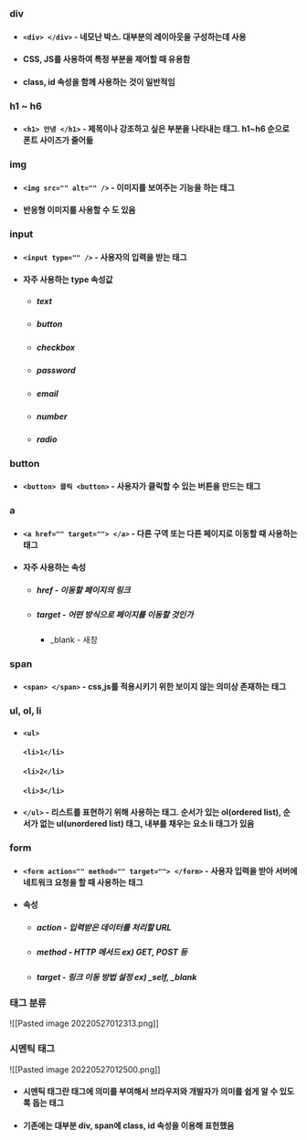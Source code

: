 ### div 
- #### `<div> </div>` - 네모난 박스. 대부분의 레이아웃을 구성하는데 사용
- #### CSS, JS를 사용하여 특정 부분을 제어할 때 유용함
- #### class, id 속성을 함께 사용하는 것이 일반적임


### h1 ~ h6
- #### `<h1> 안녕 </h1>` - 제목이나 강조하고 싶은 부분을 나타내는 태그.  h1~h6 순으로 폰트 사이즈가 줄어듦


### img
- #### `<img src="" alt="" />` - 이미지를 보여주는 기능을 하는 태그
- #### 반응형 이미지를 사용할 수 도 있음


### input 
- #### `<input type="" />` - 사용자의 입력을 받는 태그
- #### 자주 사용하는 type 속성값
	- ##### text
	- ##### button
	- ##### checkbox
	- ##### password
	- ##### email
	- ##### number
	- ##### radio


### button
- #### `<button> 클릭 <button>` - 사용자가 클릭할 수 있는 버튼을 만드는 태그


### a
- #### `<a href="" target=""> </a>` - 다른 구역 또는 다른 페이지로 이동할 때 사용하는 태그
- #### 자주 사용하는 속성
	- ##### href - 이동할 페이지의 링크
	- ##### target - 어떤 방식으로 페이지를 이동할 것인가
		- \_blank - 새창


### span
- #### `<span> </span>` - css,js를 적용시키기 위한 보이지 않는 의미상 존재하는 태그


### ul, ol, li
- #### `<ul>`
	#### `<li>1</li>`
	#### `<li>2</li>`
	#### `<li>3</li>`     
- #### `</ul>`   - 리스트를 표현하기 위해 사용하는 태그.  순서가 있는 ol(ordered list),  순서가 없는 ul(unordered list) 태그, 내부를 채우는 요소 li 태그가 있음


### form
- #### `<form action="" method="" target=""> </form>` - 사용자 입력을 받아 서버에 네트워크 요청을 할 때 사용하는 태그
- #### 속성
	- ##### action - 입력받은 데이터를 처리할 URL
	- ##### method - HTTP 메서드 ex) GET, POST 등
	- ##### target - 링크 이동 방법 설정  ex) \_self, \_blank


### 태그 분류
![[Pasted image 20220527012313.png]]




### 시멘틱 태그
![[Pasted image 20220527012500.png]]
- #### 시멘틱 태그란 태그에 의미를 부여해서 브라우저와 개발자가 의미를 쉽게 알 수 있도록 돕는 태그
- #### 기존에는 대부분 div, span에 class, id 속성을 이용해 표헌했음